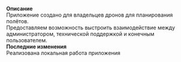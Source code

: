 <b font-size=15>Описание</b><br>
Приложение создано для владельцев дронов для планирования полётов.<br>
Предоставляем возможность выстроить взаимодействие между администратором, технической поддержкой и конечным пользователем.<br>
<b font-size=15>Последние изменения</b><br>
Реализована локальная работа приложения
